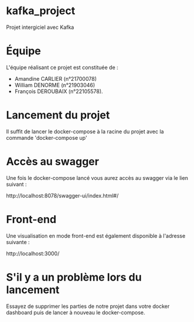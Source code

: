 # kafka_project
Projet intergiciel avec Kafka

# Équipe

L'équipe réalisant ce projet est constituée de : 
- Amandine CARLIER (n°21700078)
- William DENORME (n°21903046)
- François DEROUBAIX (n°22105578).

# Lancement du projet

Il suffit de lancer le docker-compose à la racine du projet avec la commande 'docker-compose up'

# Accès au swagger

Une fois le docker-compose lancé vous aurez accès au swagger via le lien suivant : 

http://localhost:8078/swagger-ui/index.html#/

# Front-end

Une visualisation en mode front-end est également disponible à l'adresse suivante :

http://localhost:3000/

# S'il y a un problème lors du lancement

Essayez de supprimer les parties de notre projet dans votre docker dashboard puis de lancer à nouveau le docker-compose.